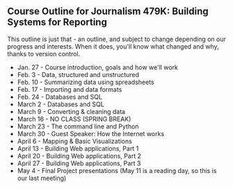 ## Course Outline for Journalism 479K: Building Systems for Reporting

This outline is just that - an outline, and subject to change depending on our progress and interests. When it does, you'll know what changed and why, thanks to version control.

* Jan. 27 - Course introduction, goals and how we'll work
* Feb. 3 - Data, structured and unstructured
* Feb. 10 - Summarizing data using spreadsheets
* Feb. 17 - Importing and data formats
* Feb. 24 - Databases and SQL
* March 2 - Databases and SQL
* March 9 - Converting & cleaning data
* March 16 - NO CLASS (SPRING BREAK)
* March 23 - The command line and Python
* March 30 - Guest Speaker: How the Internet works
* April 6 - Mapping & Basic Visualizations
* April 13 - Building Web applications, Part 1
* April 20 - Building Web applications, Part 2
* April 27 - Building Web applications, Part 3
* May 4 - Final Project presentations (May 11 is a reading day, so this is our last meeting)
